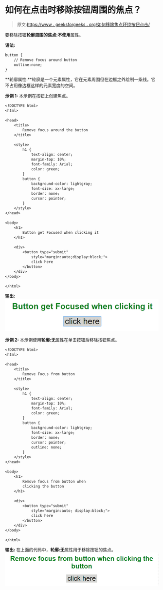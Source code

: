 # 如何在点击时移除按钮周围的焦点？

> 原文:[https://www . geeksforgeeks . org/如何移除焦点环绕按钮点击/](https://www.geeksforgeeks.org/how-to-remove-focus-around-buttons-on-click/)

要移除按钮**轮廓周围的焦点:不使用**属性。

**语法:**

```
button {
    // Remove focus around button
    outline:none;  
}

```

**轮廓属性:**轮廓是一个元素属性，它在元素周围但在边框之外绘制一条线。它不占用像边框这样的元素宽度的空间。

**示例 1:** 本示例在按钮上创建焦点。

```
<!DOCTYPE html>
<html>

<head>
    <title>
        Remove focus around the button
    </title>

    <style>
        h1 {
            text-align: center;
            margin-top: 10%;
            font-family: Arial;
            color: green;
        }
        button {
            background-color: lightgray;
            font-size: xx-large;
            border: none;
            cursor: pointer;
        }
    </style>
</head>

<body>
    <h1>
        Button get Focused when clicking it
    </h1>

    <div>
        <button type="submit" 
            style="margin:auto;display:block;">
            click here
        </button>
    </div>
</body>

</html>                                    
```

**输出:**
![](img/545677f3a1d9c309d279e1862cb920d4.png)

**示例 2:** 本示例使用**轮廓:无**属性在单击按钮后移除按钮焦点。

```
<!DOCTYPE html>
<html>

<head>
    <title>
        Remove Focus from button
    </title>

    <style>
        h1 {
            text-align: center;
            margin-top: 10%;
            font-family: Arial;
            color: green;
        }
        button {
            background-color: lightgray;
            font-size: xx-large;
            border: none;
            cursor: pointer;
            outline: none;
        }
    </style>
</head>

<body>
    <h1>
        Remove focus from button when
        clicking the button
    </h1>

    <div>
        <button type="submit" 
            style="margin:auto; display:block;">
            click here
        </button>
    </div>
</body>

</html>                    
```

**输出:**
在上面的代码中，**轮廓:无**属性用于移除按钮的焦点。
![](img/77f096f12c21e28b153a2d64dc60e4ea.png)